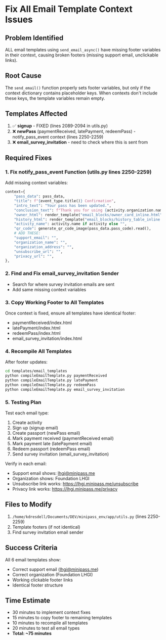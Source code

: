 # Fix All Email Template Context Issues

## Problem Identified
ALL email templates using `send_email_async()` have missing footer variables in their context, causing broken footers (missing support email, unclickable links).

## Root Cause
The `send_email()` function properly sets footer variables, but only if the context dictionary contains placeholder keys. When contexts don't include these keys, the template variables remain empty.

## Templates Affected
1. ✅ **signup** - FIXED (lines 2089-2094 in utils.py)
2. ❌ **newPass** (paymentReceived, latePayment, redeemPass) - notify_pass_event context (lines 2250-2259)
3. ❌ **email_survey_invitation** - need to check where this is sent from

## Required Fixes

### 1. Fix notify_pass_event Function (utils.py lines 2250-2259)
Add missing context variables:
```python
context={
    "pass_data": pass_data,
    "title": f"{event_type.title()} Confirmation",
    "intro_text": "Your pass has been updated.",
    "conclusion_text": f"Thank you for using {activity.organization.name if activity and activity.organization else 'Foundation LHGI'}!",
    "owner_html": render_template("email_blocks/owner_card_inline.html", pass_data=pass_data),
    "history_html": render_template("email_blocks/history_table_inline.html", history=get_pass_history_data(pass_data.pass_code, fallback_admin_email=admin_email)),
    "activity_name": activity.name if activity else "",
    "qr_code": generate_qr_code_image(pass_data.pass_code).read(),
    # ADD THESE:
    "support_email": "",
    "organization_name": "",
    "organization_address": "",
    "unsubscribe_url": "",
    "privacy_url": "",
},
```

### 2. Find and Fix email_survey_invitation Sender
- Search for where survey invitation emails are sent
- Add same missing context variables

### 3. Copy Working Footer to All Templates
Once context is fixed, ensure all templates have identical footer:
- paymentReceived/index.html
- latePayment/index.html  
- redeemPass/index.html
- email_survey_invitation/index.html

### 4. Recompile All Templates
After footer updates:
```bash
cd templates/email_templates
python compileEmailTemplate.py paymentReceived
python compileEmailTemplate.py latePayment
python compileEmailTemplate.py redeemPass
python compileEmailTemplate.py email_survey_invitation
```

### 5. Testing Plan
Test each email type:
1. Create activity
2. Sign up (signup email)
3. Create passport (newPass email)
4. Mark payment received (paymentReceived email)
5. Mark payment late (latePayment email)
6. Redeem passport (redeemPass email)
7. Send survey invitation (email_survey_invitation)

Verify in each email:
- Support email shows: lhgi@minipass.me
- Organization shows: Foundation LHGI
- Unsubscribe link works: https://lhgi.minipass.me/unsubscribe
- Privacy link works: https://lhgi.minipass.me/privacy

## Files to Modify
1. `/home/kdresdell/Documents/DEV/minipass_env/app/utils.py` (lines 2250-2259)
2. Template footers (if not identical)
3. Find survey invitation email sender

## Success Criteria
All 6 email templates show:
- Correct support email (lhgi@minipass.me)
- Correct organization (Foundation LHGI)
- Working clickable footer links
- Identical footer structure

## Time Estimate
- 30 minutes to implement context fixes
- 15 minutes to copy footer to remaining templates
- 10 minutes to recompile all templates
- 20 minutes to test all email types
- **Total: ~75 minutes**